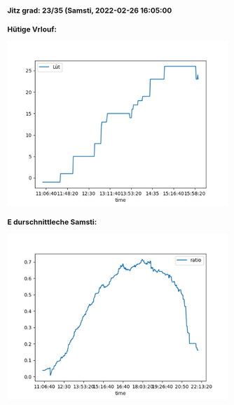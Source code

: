 ### Jitz grad: 23/35 (Samsti, 2022-02-26 16:05:00

### Hütige Vrlouf:
![Graph](Today.png)

### E durschnittleche Samsti:
![Graph](Samsti.png)